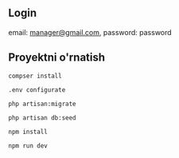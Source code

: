 ## Login 
email: manager@gmail.com,
password: password
## Proyektni o'rnatish

```
compser install
```

```
.env configurate
```

```
php artisan:migrate
```

```
php artisan db:seed
```

```
npm install
```

```
npm run dev
```